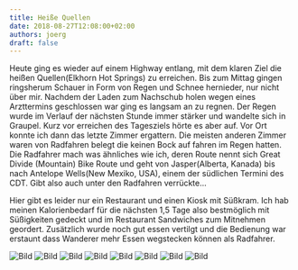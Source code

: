 ```yaml
---
title: Heiße Quellen
date: 2018-08-27T12:08:00+02:00
authors: joerg
draft: false
---
```


Heute ging es wieder auf einem Highway entlang, mit dem klaren Ziel die heißen Quellen(Elkhorn Hot Springs) zu erreichen. Bis zum Mittag gingen ringsherum Schauer in Form von Regen und Schnee hernieder, nur nicht über mir. Nachdem der Laden zum Nachschub holen wegen eines Arzttermins geschlossen war ging es langsam an zu regnen. Der Regen wurde im Verlauf der nächsten Stunde immer stärker und wandelte sich in Graupel. Kurz vor erreichen des Tagesziels hörte es aber auf. Vor Ort konnte ich dann das letzte Zimmer ergattern. Die meisten anderen Zimmer waren von Radfahren belegt die keinen Bock auf fahren im Regen hatten. Die Radfahrer mach was ähnliches wie ich, deren Route nennt sich Great Divide (Mountain) Bike Route und geht von Jasper(Alberta, Kanada) bis nach Antelope Wells(New Mexiko, USA), einem der südlichen Termini des CDT. Gibt also auch unter den Radfahren verrückte...

Hier gibt es leider nur ein Restaurant und einen Kiosk mit Süßkram. Ich hab meinen Kalorienbedarf für die nächsten 1,5 Tage also bestmöglich mit Süßigkeiten gedeckt und im Restaurant Sandwiches zum Mitnehmen geordert. Zusätzlich wurde noch gut essen vertilgt und die Bedienung war erstaunt dass Wanderer mehr Essen wegstecken können als Radfahrer.

![Bild](/images/OI001112.jpg	"Bild")
![Bild](/images/OI001113.jpg	"Bild")
![Bild](/images/OI001114.jpg	"Bild")
![Bild](/images/OI001115.jpg	"Bild")
![Bild](/images/OI001116.jpg	"Bild")
![Bild](/images/OI001117.jpg	"Bild")
![Bild](/images/OI001118.jpg	"Bild")
![Bild](/images/OI001119.jpg	"Bild")


